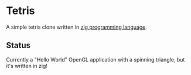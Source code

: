 # Tetris 

A simple tetris clone written in
[zig programming language](https://github.com/andrewrk/zig).

## Status

Currently a "Hello World" OpenGL application with a spinning triangle, but
it's written in zig!
